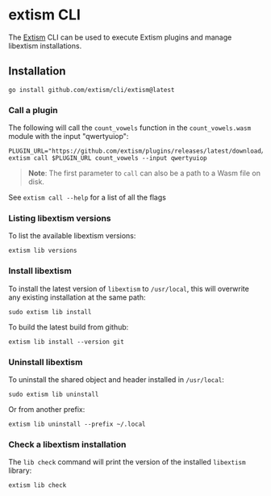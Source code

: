 # extism CLI

The [Extism](https://github.com/extism/extism) CLI can be used to execute Extism plugins and manage libextism installations.

## Installation

```shell
go install github.com/extism/cli/extism@latest
```

### Call a plugin

The following will call the `count_vowels` function in the `count_vowels.wasm` module with the input "qwertyuiop":

```shell
PLUGIN_URL="https://github.com/extism/plugins/releases/latest/download/count_vowels.wasm"
extism call $PLUGIN_URL count_vowels --input qwertyuiop
```

> **Note**: The first parameter to `call` can also be a path to a Wasm file on disk.

See `extism call --help` for a list of all the flags

### Listing libextism versions

To list the available libextism versions:

```shell
extism lib versions
```

### Install libextism

To install the latest version of `libextism` to `/usr/local`, this will overwrite any existing installation at the same path:

```shell
sudo extism lib install
```

To build the latest build from github:

```shell
extism lib install --version git
```

### Uninstall libextism

To uninstall the shared object and header installed in `/usr/local`:

```shell
sudo extism lib uninstall
```

Or from another prefix:

```shell
extism lib uninstall --prefix ~/.local
```

### Check a libextism installation

The `lib check` command will print the version of the installed `libextism` library:

```shell
extism lib check
```

